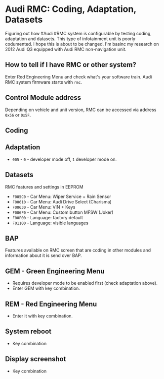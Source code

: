 # Audi RMC: Coding, Adaptation, Datasets
Figuring out how #Audi #RMC system is configurable by testing coding, adaptation and datasets.
This type of infotainment unit is poorly codumented. I hope this is about to be changed.
I'm basinc my research on 2012 Audi Q3 equipped with Audi RMC non-navigation unit.

## How to tell if I have RMC or other system? ##
Enter Red Engineering Menu and check what's your software train. Audi RMC system firmware starts with `rmc`.

## Control Module address ##
Depending on vehicle and unit version, RMC can be accessed via address `0x56` or `0x5F`.

## Coding ##

## Adaptation ##
* `005` - `0` - developer mode off, `1` developer mode on.

## Datasets ##
RMC features and settings in EEPROM
* `F005C0` - Car Menu: Wiper Service + Rain Sensor
* `F00610` - Car Menu: Audi Drive Select (Charisma)
* `F00630` - Car Menu: VIN + Keys
* `F006F0` - Car Menu: Custom button MFSW (Joker)
* `F00F00` - Language: factory default
* `F01100` - Language: visible languages

## BAP ##
Features available on RMC screen that are coding in other modules and information about it is send over BAP.

## GEM - Green Engineering Menu ##
* Requires developer mode to be enabled first (check adaptation above).
* Enter GEM with key combination.

## REM - Red Engineering Menu ##
* Enter it with key combination.

## System reboot ##
* Key combination

## Display screenshot ##
* Key combination
